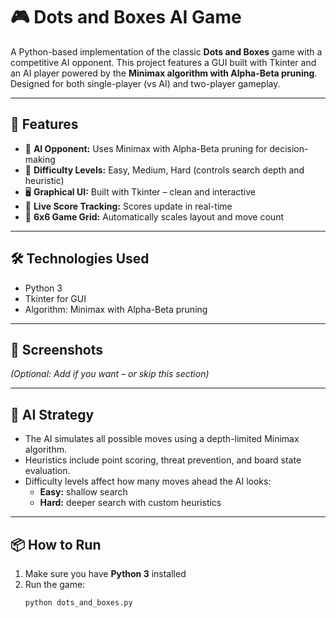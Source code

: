 # 🎮 Dots and Boxes AI Game

A Python-based implementation of the classic **Dots and Boxes** game with a competitive AI opponent. This project features a GUI built with Tkinter and an AI player powered by the **Minimax algorithm with Alpha-Beta pruning**. Designed for both single-player (vs AI) and two-player gameplay.

---

## 🚀 Features

- 🧠 **AI Opponent:** Uses Minimax with Alpha-Beta pruning for decision-making
- 🎯 **Difficulty Levels:** Easy, Medium, Hard (controls search depth and heuristic)
- 🖥️ **Graphical UI:** Built with Tkinter – clean and interactive
- 🔢 **Live Score Tracking:** Scores update in real-time
- 🧱 **6x6 Game Grid:** Automatically scales layout and move count

---

## 🛠️ Technologies Used

- Python 3
- Tkinter for GUI
- Algorithm: Minimax with Alpha-Beta pruning

---

## 📸 Screenshots

_(Optional: Add if you want – or skip this section)_

---

## 🧠 AI Strategy

- The AI simulates all possible moves using a depth-limited Minimax algorithm.
- Heuristics include point scoring, threat prevention, and board state evaluation.
- Difficulty levels affect how many moves ahead the AI looks:
  - **Easy:** shallow search
  - **Hard:** deeper search with custom heuristics

---

## 📦 How to Run

1. Make sure you have **Python 3** installed
2. Run the game:
   ```bash
   python dots_and_boxes.py


